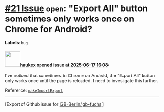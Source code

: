 # [\#21 Issue](https://github.com/IGB-Berlin/igb-fuchs/issues/21) `open`: "Export All" button sometimes only works once on Chrome for Android?
**Labels**: `bug`


#### <img src="https://avatars.githubusercontent.com/u/4613111?u=708742f53b26cb75f2c7a93ee7a7a53abe18ec48&v=4" width="50">[haukex](https://github.com/haukex) opened issue at [2025-06-17 16:08](https://github.com/IGB-Berlin/igb-fuchs/issues/21):

I've noticed that sometimes, in Chrome on Android, the "Export All" button only works once until the page is reloaded. I need to investigate this further.

Reference: [`makeImportExport`](https://github.com/IGB-Berlin/igb-fuchs/blob/fe59b397704ecc4fab12d395512ee4f8d7655b66/src/import-export.tsx#L56)




-------------------------------------------------------------------------------



[Export of Github issue for [IGB-Berlin/igb-fuchs](https://github.com/IGB-Berlin/igb-fuchs).]
